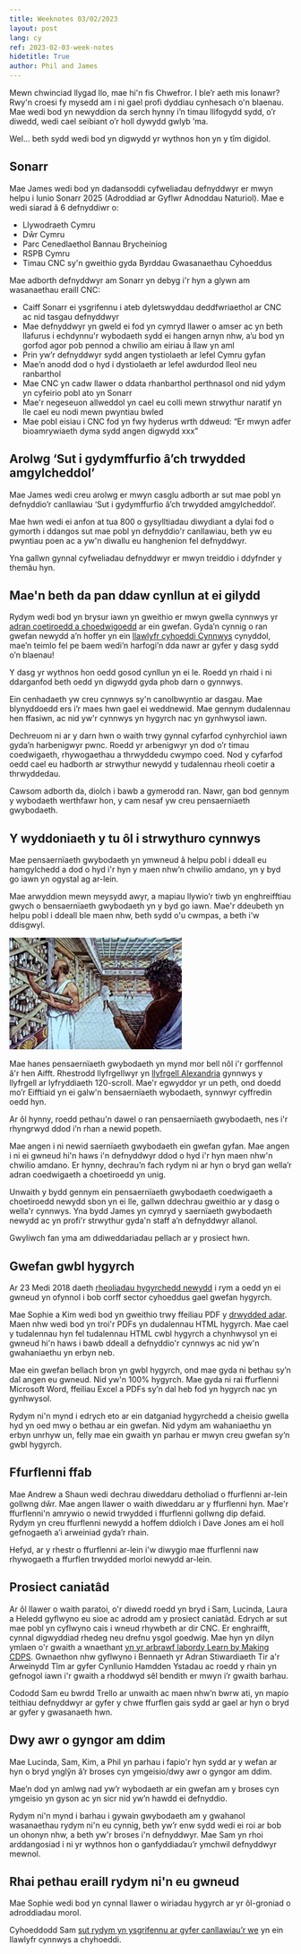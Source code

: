 ```yaml
---
title: Weeknotes 03/02/2023
layout: post
lang: cy
ref: 2023-02-03-week-notes
hidetitle: True
author: Phil and James
---
```

Mewn chwinciad llygad llo, mae hi'n fis Chwefror. I ble’r aeth mis Ionawr? Rwy'n croesi fy mysedd am i ni gael profi dyddiau cynhesach o'n blaenau. Mae wedi bod yn newyddion da serch hynny i’n timau llifogydd sydd, o’r diwedd, wedi cael seibiant o’r holl dywydd gwlyb ’ma.

Wel… beth sydd wedi bod yn digwydd yr wythnos hon yn y tîm digidol.

## Sonarr

Mae James wedi bod yn dadansoddi cyfweliadau defnyddwyr er mwyn helpu i lunio Sonarr 2025 (Adroddiad ar Gyflwr Adnoddau Naturiol).
Mae e wedi siarad â 6 defnyddiwr o:

+ Llywodraeth Cymru
+	Dŵr Cymru
+	Parc Cenedlaethol Bannau Brycheiniog
+	RSPB Cymru
+	Timau CNC sy'n gweithio gyda Byrddau Gwasanaethau Cyhoeddus

Mae adborth defnyddwyr am Sonarr yn debyg i'r hyn a glywn am wasanaethau eraill CNC:

+	Caiff Sonarr ei ysgrifennu i ateb dyletswyddau deddfwriaethol ar CNC ac nid tasgau defnyddwyr
+	Mae defnyddwyr yn gweld ei fod yn cymryd llawer o amser ac yn beth llafurus i echdynnu'r wybodaeth sydd ei hangen arnyn nhw, a’u bod yn gorfod agor pob pennod a chwilio am eiriau â llaw yn aml
+	Prin yw’r defnyddwyr sydd angen tystiolaeth ar lefel Cymru gyfan
+	Mae’n anodd dod o hyd i dystiolaeth ar lefel awdurdod lleol neu ranbarthol
+	Mae CNC yn cadw llawer o ddata rhanbarthol perthnasol ond nid ydym yn cyfeirio pobl ato yn Sonarr
+	Mae'r negeseuon allweddol yn cael eu colli mewn strwythur naratif yn lle cael eu nodi mewn pwyntiau bwled
+	Mae pobl eisiau i CNC fod yn fwy hyderus wrth ddweud: “Er mwyn adfer bioamrywiaeth dyma sydd angen digwydd xxx”

## Arolwg ‘Sut i gydymffurfio â’ch trwydded amgylcheddol’

Mae James wedi creu arolwg er mwyn casglu adborth ar sut mae pobl yn defnyddio’r canllawiau ‘Sut i gydymffurfio â’ch trwydded amgylcheddol’.

Mae hwn wedi ei anfon at tua 800 o gysylltiadau diwydiant a dylai fod o gymorth i ddangos sut mae pobl yn defnyddio'r canllawiau, beth yw eu pwyntiau poen ac a yw'n diwallu eu hanghenion fel defnyddwyr.

Yna gallwn gynnal cyfweliadau defnyddwyr er mwyn treiddio i ddyfnder y themâu hyn.

## Mae'n beth da pan ddaw cynllun at ei gilydd

Rydym wedi bod yn brysur iawn yn gweithio er mwyn gwella cynnwys yr [adran coetiroedd a choedwigoedd](https://naturalresources.wales/guidance-and-advice/environmental-topics/woodlands-and-forests/?lang=cy) ar ein gwefan. Gyda’n cynnig o ran gwefan newydd a’n hoffer yn ein [llawlyfr cyhoeddi Cynnwys](https://naturalresources.wales/footer-links/content-and-publishing-manual/?lang=cy) cynyddol, mae’n teimlo fel pe baem wedi’n harfogi’n dda nawr ar gyfer y dasg sydd o’n blaenau!

Y dasg yr wythnos hon oedd gosod cynllun yn ei le. Roedd yn rhaid i ni ddarganfod beth oedd yn digwydd gyda phob darn o gynnwys.

Ein cenhadaeth yw creu cynnwys sy'n canolbwyntio ar dasgau. Mae blynyddoedd ers i’r maes hwn gael ei weddnewid. Mae gennym dudalennau hen ffasiwn, ac nid yw'r cynnwys yn hygyrch nac yn gynhwysol iawn.

Dechreuom ni ar y darn hwn o waith trwy gynnal cyfarfod cynhyrchiol iawn gyda’n harbenigwyr pwnc. Roedd yr arbenigwyr yn dod o’r timau coedwigaeth, rhywogaethau a thrwyddedu cwympo coed. Nod y cyfarfod oedd cael eu hadborth ar strwythur newydd y tudalennau rheoli coetir a thrwyddedau.

Cawsom adborth da, diolch i bawb a gymerodd ran. Nawr, gan bod gennym y wybodaeth werthfawr hon, y cam nesaf yw creu pensaernïaeth gwybodaeth.

## Y wyddoniaeth y tu ôl i strwythuro cynnwys

Mae pensaernïaeth gwybodaeth yn ymwneud â helpu pobl i ddeall eu hamgylchedd a dod o hyd i'r hyn y maen nhw’n chwilio amdano, yn y byd go iawn yn ogystal ag ar-lein.

Mae arwyddion mewn meysydd awyr, a mapiau llywio’r tiwb yn enghreifftiau gwych o bensaernïaeth gwybodaeth yn y byd go iawn. Mae'r ddeubeth yn helpu pobl i ddeall ble maen nhw, beth sydd o'u cwmpas, a beth i'w ddisgwyl.

![alt text](https://github.com/nrw-digital/week-notes/blob/f48d267d7c283359a960b65b22ce0adaa79c4367/images/Picture1.png?raw=true)

Mae hanes pensaernïaeth gwybodaeth yn mynd mor bell nôl i'r gorffennol â'r hen Aifft. Rhestrodd llyfrgellwyr yn [llyfrgell Alexandria](https://en.wikipedia.org/wiki/Library_of_Alexandria) gynnwys y llyfrgell ar lyfryddiaeth 120-scroll. Mae'r egwyddor yr un peth, ond doedd mo’r Eifftiaid yn ei galw'n bensaernïaeth wybodaeth, synnwyr cyffredin oedd hyn.

Ar ôl hynny, roedd pethau'n dawel o ran pensaernïaeth gwybodaeth, nes i'r rhyngrwyd ddod i’n rhan a newid popeth.

Mae angen i ni newid saernïaeth gwybodaeth ein gwefan gyfan. Mae angen i ni ei gwneud hi'n haws i'n defnyddwyr ddod o hyd i'r hyn maen nhw'n chwilio amdano.
Er hynny, dechrau’n fach rydym ni ar hyn o bryd gan wella’r adran coedwigaeth a choetiroedd yn unig.

Unwaith y bydd gennym ein pensaernïaeth gwybodaeth coedwigaeth a choetiroedd newydd sbon yn ei lle, gallwn ddechrau gweithio ar y dasg o wella'r cynnwys.
Yna bydd James yn cymryd y saernïaeth gwybodaeth newydd ac yn profi'r strwythur gyda'n staff a’n defnyddwyr allanol.

Gwyliwch fan yma am ddiweddariadau pellach ar y prosiect hwn.

## Gwefan gwbl hygyrch 

Ar 23 Medi 2018 daeth [rheoliadau hygyrchedd newydd](https://gds.blog.gov.uk/2018/11/21/public-sector-website-accessibility-statements-what-you-need-to-know/) i rym a oedd yn ei gwneud yn ofynnol i bob corff sector cyhoeddus gael gwefan hygyrch.

Mae Sophie a Kim wedi bod yn gweithio trwy ffeiliau PDF y [drwydded adar](https://naturalresources.wales/permits-and-permissions/species-licensing/bird-licensing/general-licences-for-birds-2023/?lang=cy). Maen nhw wedi bod yn troi'r PDFs yn dudalennau HTML hygyrch. Mae cael y tudalennau hyn fel tudalennau HTML cwbl hygyrch a chynhwysol yn ei gwneud hi'n haws i bawb ddeall a defnyddio'r cynnwys ac nid yw'n gwahaniaethu yn erbyn neb.

Mae ein gwefan bellach bron yn gwbl hygyrch, ond mae gyda ni bethau sy’n dal angen eu gwneud. Nid yw'n 100% hygyrch. Mae gyda ni rai ffurflenni Microsoft Word, ffeiliau Excel a PDFs sy’n dal heb fod yn hygyrch nac yn gynhwysol.

Rydym ni'n mynd i edrych eto ar ein datganiad hygyrchedd a cheisio gwella hyd yn oed mwy o bethau ar ein gwefan. Nid ydym am wahaniaethu yn erbyn unrhyw un, felly mae ein gwaith yn parhau er mwyn creu gwefan sy’n gwbl hygyrch.

## Ffurflenni ffab

Mae Andrew a Shaun wedi dechrau diweddaru detholiad o ffurflenni ar-lein gollwng dŵr. Mae angen llawer o waith diweddaru ar y ffurflenni hyn. Mae'r ffurflenni'n amrywio o newid trwydded i ffurflenni gollwng dip defaid. Rydym yn creu ffurflenni newydd a hoffem ddiolch i Dave Jones am ei holl gefnogaeth a’i arweiniad gyda’r rhain.

Hefyd, ar y rhestr o ffurflenni ar-lein i'w diwygio mae ffurflenni naw rhywogaeth a ffurflen trwydded morloi newydd ar-lein.

## Prosiect caniatâd 

Ar ôl llawer o waith paratoi, o'r diwedd roedd yn bryd i Sam, Lucinda, Laura a Heledd gyflwyno eu sioe ac adrodd am y prosiect caniatâd. Edrych ar sut mae pobl yn cyflwyno cais i wneud rhywbeth ar dir CNC. Er enghraifft, cynnal digwyddiad rhedeg neu drefnu ysgol goedwig. Mae hyn yn dilyn ymlaen o'r gwaith a wnaethant [yn yr arbrawf labordy Learn by Making CDPS](https://gwasanaethaucyhoeddusdigidol.llyw.cymru/dysgu-trwy-greu-pethau-cyflwyno-arbrawf/?_gl=1*rhua40*_ga*MTg4NzEwMjE2MS4xNjc1Njk5Mzg5*_ga_HKYTNYNSKE*MTY3NTg1Njk0OC4xLjAuMTY3NTg1Njk0OC4wLjAuMA). Gwnaethon nhw gyflwyno i Bennaeth yr Adran Stiwardiaeth Tir a'r Arweinydd Tîm ar gyfer Cynllunio Hamdden Ystadau ac roedd y rhain yn gefnogol iawn i'r gwaith a rhoddwyd sêl bendith er mwyn i’r gwaith barhau.

Cododd Sam eu bwrdd Trello ar unwaith ac maen nhw’n bwrw ati, yn mapio teithiau defnyddwyr ar gyfer y chwe ffurflen gais sydd ar gael ar hyn o bryd ar gyfer y gwasanaeth hwn.

## Dwy awr o gyngor am ddim

Mae Lucinda, Sam, Kim, a Phil yn parhau i fapio'r hyn sydd ar y wefan ar hyn o bryd ynglŷn â’r broses cyn ymgeisio/dwy awr o gyngor am ddim.

Mae’n dod yn amlwg nad yw’r wybodaeth ar ein gwefan am y broses cyn ymgeisio yn gyson ac yn sicr nid yw’n hawdd ei defnyddio.

Rydym ni'n mynd i barhau i gywain gwybodaeth am y gwahanol wasanaethau rydym ni'n eu cynnig, beth yw’r enw sydd wedi ei roi ar bob un ohonyn nhw, a beth yw'r broses i'n defnyddwyr. Mae Sam yn rhoi arddangosiad i ni yr wythnos hon o ganfyddiadau’r ymchwil defnyddwyr mewnol.

## Rhai pethau eraill rydym ni'n eu gwneud 

Mae Sophie wedi bod yn cynnal llawer o wiriadau hygyrch ar yr ôl-groniad o adroddiadau morol.

Cyhoeddodd Sam [sut rydym yn ysgrifennu ar gyfer canllawiau’r we](https://naturalresources.wales/footer-links/how-we-write-for-the-web/?lang=cy) yn ein llawlyfr cynnwys a chyhoeddi.
